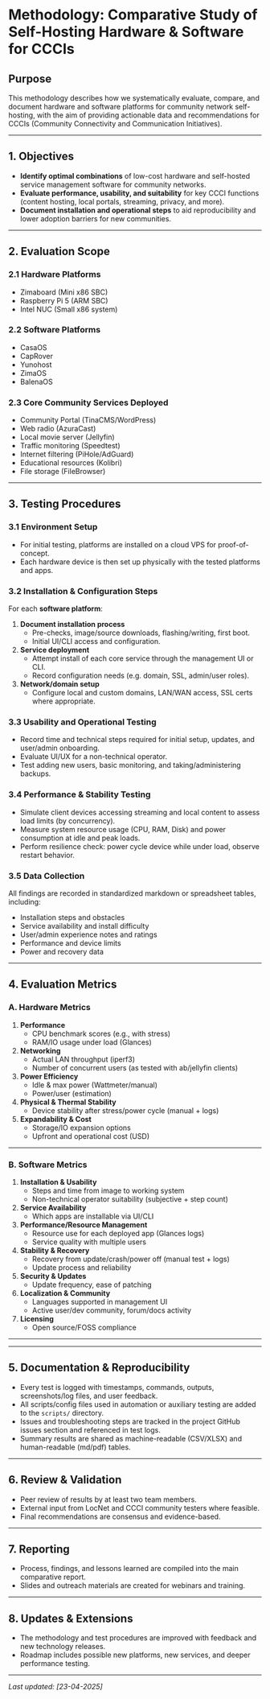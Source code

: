 # Methodology: Comparative Study of Self-Hosting Hardware & Software for CCCIs

## Purpose

This methodology describes how we systematically evaluate, compare, and document hardware and software platforms for community network self-hosting, with the aim of providing actionable data and recommendations for CCCIs (Community Connectivity and Communication Initiatives).

---

## 1. Objectives

- **Identify optimal combinations** of low-cost hardware and self-hosted service management software for community networks.
- **Evaluate performance, usability, and suitability** for key CCCI functions (content hosting, local portals, streaming, privacy, and more).
- **Document installation and operational steps** to aid reproducibility and lower adoption barriers for new communities.

---

## 2. Evaluation Scope

### 2.1 Hardware Platforms
- Zimaboard (Mini x86 SBC)
- Raspberry Pi 5 (ARM SBC)
- Intel NUC (Small x86 system)

### 2.2 Software Platforms
- CasaOS
- CapRover
- Yunohost
- ZimaOS
- BalenaOS

### 2.3 Core Community Services Deployed
- Community Portal (TinaCMS/WordPress)
- Web radio (AzuraCast)
- Local movie server (Jellyfin)
- Traffic monitoring (Speedtest)
- Internet filtering (PiHole/AdGuard)
- Educational resources (Kolibri)
- File storage (FileBrowser)

---

## 3. Testing Procedures

### 3.1 Environment Setup

- For initial testing, platforms are installed on a cloud VPS for proof-of-concept.
- Each hardware device is then set up physically with the tested platforms and apps.

### 3.2 Installation & Configuration Steps

For each **software platform**:
1. **Document installation process**
   - Pre-checks, image/source downloads, flashing/writing, first boot.
   - Initial UI/CLI access and configuration.
2. **Service deployment**
   - Attempt install of each core service through the management UI or CLI.
   - Record configuration needs (e.g. domain, SSL, admin/user roles).
3. **Network/domain setup**
   - Configure local and custom domains, LAN/WAN access, SSL certs where appropriate.

### 3.3 Usability and Operational Testing

- Record time and technical steps required for initial setup, updates, and user/admin onboarding.
- Evaluate UI/UX for a non-technical operator.
- Test adding new users, basic monitoring, and taking/administering backups.

### 3.4 Performance & Stability Testing

- Simulate client devices accessing streaming and local content to assess load limits (by concurrency).
- Measure system resource usage (CPU, RAM, Disk) and power consumption at idle and peak loads.
- Perform resilience check: power cycle device while under load, observe restart behavior.

### 3.5 Data Collection

All findings are recorded in standardized markdown or spreadsheet tables, including:
- Installation steps and obstacles
- Service availability and install difficulty
- User/admin experience notes and ratings
- Performance and device limits
- Power and recovery data

---

## 4. Evaluation Metrics

### A. Hardware Metrics

1. **Performance**
   - CPU benchmark scores (e.g., with stress)
   - RAM/IO usage under load (Glances)
2. **Networking**
   - Actual LAN throughput (iperf3)
   - Number of concurrent users (as tested with ab/jellyfin clients)
3. **Power Efficiency**
   - Idle & max power (Wattmeter/manual)
   - Power/user (estimation)
4. **Physical & Thermal Stability**
   - Device stability after stress/power cycle (manual + logs)
5. **Expandability & Cost**
   - Storage/IO expansion options
   - Upfront and operational cost (USD)

---

### B. Software Metrics

1. **Installation & Usability**
   - Steps and time from image to working system
   - Non-technical operator suitability (subjective + step count)
2. **Service Availability**
   - Which apps are installable via UI/CLI
3. **Performance/Resource Management**
   - Resource use for each deployed app (Glances logs)
   - Service quality with multiple users
4. **Stability & Recovery**
   - Recovery from update/crash/power off (manual test + logs)
   - Update process and reliability
5. **Security & Updates**
   - Update frequency, ease of patching
6. **Localization & Community**
   - Languages supported in management UI
   - Active user/dev community, forum/docs activity
7. **Licensing**
   - Open source/FOSS compliance

---
---

## 5. Documentation & Reproducibility

- Every test is logged with timestamps, commands, outputs, screenshots/log files, and user feedback.
- All scripts/config files used in automation or auxiliary testing are added to the `scripts/` directory.
- Issues and troubleshooting steps are tracked in the project GitHub issues section and referenced in test logs.
- Summary results are shared as machine-readable (CSV/XLSX) and human-readable (md/pdf) tables.

---

## 6. Review & Validation

- Peer review of results by at least two team members.
- External input from LocNet and CCCI community testers where feasible.
- Final recommendations are consensus and evidence-based.

---

## 7. Reporting

- Process, findings, and lessons learned are compiled into the main comparative report.
- Slides and outreach materials are created for webinars and training.

---

## 8. Updates & Extensions

- The methodology and test procedures are improved with feedback and new technology releases.
- Roadmap includes possible new platforms, new services, and deeper performance testing.

---

_Last updated: [23-04-2025]_